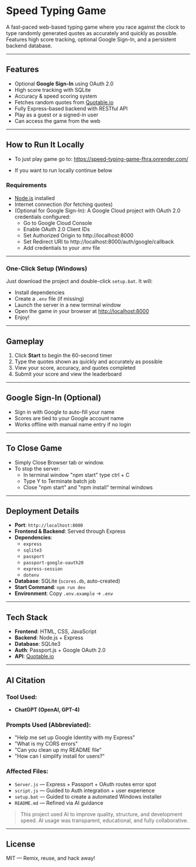 #  Speed Typing Game

A fast-paced web-based typing game where you race against the clock to type randomly generated quotes as accurately and quickly as possible. Features high score tracking, optional Google Sign-In, and a persistent backend database.

---

##  Features

-  Optional **Google Sign-In** using OAuth 2.0
-  High score tracking with SQLite
-  Accuracy & speed scoring system
-  Fetches random quotes from [Quotable.io](https://api.quotable.io)
-  Fully Express-based backend with RESTful API
-  Play as a guest or a signed-in user
-  Can access the game from the web

---

##  How to Run It Locally

- To just play game go to: https://speed-typing-game-fhra.onrender.com/
  
- If you want to run locally continue below

###  Requirements
- [Node.js](https://nodejs.org/) installed
- Internet connection (for fetching quotes)
- (Optional for Google Sign-In): A Google Cloud project with OAuth 2.0 credentials configured:
    - Go to Google Cloud Console
    - Enable OAuth 2.0 Client IDs
    - Set Authorized Origin to http://localhost:8000
    - Set Redirect URI to http://localhost:8000/auth/google/callback
    - Add credentials to your .env file

---

###  One-Click Setup (Windows)

Just download the project and double-click `setup.bat`. It will:
- Install dependencies
- Create a `.env` file (if missing)
- Launch the server in a new terminal window
- Open the game in your browser at [http://localhost:8000](http://localhost:8000)
- Enjoy!

---

## Gameplay

1. Click **Start** to begin the 60-second timer
2. Type the quotes shown as quickly and accurately as possible
3. View your score, accuracy, and quotes completed
4. Submit your score and view the leaderboard

---

##  Google Sign-In (Optional)

- Sign in with Google to auto-fill your name
- Scores are tied to your Google account name
- Works offline with manual name entry if no login

---
##  To Close Game

- Simply Close Browser tab or window.
- To stop the server:
    - In terminal window "npm start" type ctrl + C
    - Type Y to Terminate batch job
    - Close "npm start" and "npm install" terminal windows

---

##  Deployment Details

- **Port**: `http://localhost:8000`
- **Frontend & Backend**: Served through Express
- **Dependencies**:
  - `express`
  - `sqlite3`
  - `passport`
  - `passport-google-oauth20`
  - `express-session`
  - `dotenv`
- **Database**: SQLite (`scores.db`, auto-created)
- **Start Command**: `npm run dev`
- **Environment**: Copy `.env.example` → `.env`

---

## Tech Stack

- **Frontend**: HTML, CSS, JavaScript
- **Backend**: Node.js + Express
- **Database**: SQLite3
- **Auth**: Passport.js + Google OAuth 2.0
- **API**: [Quotable.io](https://api.quotable.io)

---

## AI Citation

### Tool Used:
- **ChatGPT (OpenAI, GPT-4)**

### Prompts Used (Abbreviated):
- "Help me set up Google Identity with my Express"
- "What is my CORS errors"
- "Can you clean up my README file"
- "How can I simplify install for users?"

### Affected Files:
- `Server.js` — Express + Passport + OAuth routes error spot
- `script.js` — Guided to Auth integration + user experience
- `setup.bat` — Guided to create a automated Windows installer
- `README.md` — Refined via AI guidance

> This project used AI to improve quality, structure, and development speed. AI usage was transparent, educational, and fully collaborative.

---

## License

MIT — Remix, reuse, and hack away!

